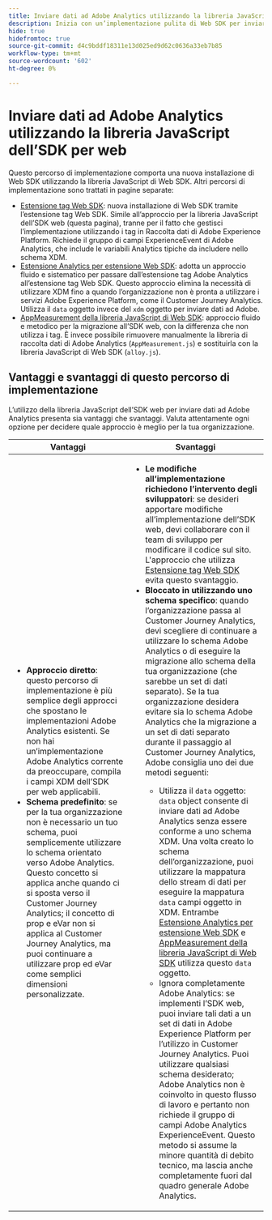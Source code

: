 ```yaml
---
title: Inviare dati ad Adobe Analytics utilizzando la libreria JavaScript dell’SDK per web
description: Inizia con un’implementazione pulita di Web SDK per inviare dati ad Adobe Analytics utilizzando la libreria JavaScript.
hide: true
hidefromtoc: true
source-git-commit: d4c9bddf18311e13d025ed9d62c0636a33eb7b85
workflow-type: tm+mt
source-wordcount: '602'
ht-degree: 0%

---
```


# Inviare dati ad Adobe Analytics utilizzando la libreria JavaScript dell’SDK per web

Questo percorso di implementazione comporta una nuova installazione di Web SDK utilizzando la libreria JavaScript di Web SDK. Altri percorsi di implementazione sono trattati in pagine separate:

* [Estensione tag Web SDK](web-sdk-tag-extension.md): nuova installazione di Web SDK tramite l’estensione tag Web SDK. Simile all’approccio per la libreria JavaScript dell’SDK web (questa pagina), tranne per il fatto che gestisci l’implementazione utilizzando i tag in Raccolta dati di Adobe Experience Platform. Richiede il gruppo di campi ExperienceEvent di Adobe Analytics, che include le variabili Analytics tipiche da includere nello schema XDM.
* [Estensione Analytics per estensione Web SDK](analytics-extension-to-web-sdk.md): adotta un approccio fluido e sistematico per passare dall’estensione tag Adobe Analytics all’estensione tag Web SDK. Questo approccio elimina la necessità di utilizzare XDM fino a quando l’organizzazione non è pronta a utilizzare i servizi Adobe Experience Platform, come il Customer Journey Analytics. Utilizza il `data` oggetto invece del `xdm` oggetto per inviare dati ad Adobe.
* [AppMeasurement della libreria JavaScript di Web SDK](appmeasurement-to-web-sdk.md): approccio fluido e metodico per la migrazione all’SDK web, con la differenza che non utilizza i tag. È invece possibile rimuovere manualmente la libreria di raccolta dati di Adobe Analytics (`AppMeasurement.js`) e sostituirla con la libreria JavaScript di Web SDK (`alloy.js`).

## Vantaggi e svantaggi di questo percorso di implementazione

L’utilizzo della libreria JavaScript dell’SDK web per inviare dati ad Adobe Analytics presenta sia vantaggi che svantaggi. Valuta attentamente ogni opzione per decidere quale approccio è meglio per la tua organizzazione.

| Vantaggi | Svantaggi |
| --- | --- |
| <ul><li>**Approccio diretto**: questo percorso di implementazione è più semplice degli approcci che spostano le implementazioni Adobe Analytics esistenti. Se non hai un’implementazione Adobe Analytics corrente da preoccupare, compila i campi XDM dell’SDK per web applicabili.</li><li>**Schema predefinito**: se per la tua organizzazione non è necessario un tuo schema, puoi semplicemente utilizzare lo schema orientato verso Adobe Analytics. Questo concetto si applica anche quando ci si sposta verso il Customer Journey Analytics; il concetto di prop e eVar non si applica al Customer Journey Analytics, ma puoi continuare a utilizzare prop ed eVar come semplici dimensioni personalizzate.</li></ul> | <ul><li>**Le modifiche all’implementazione richiedono l’intervento degli sviluppatori**: se desideri apportare modifiche all’implementazione dell’SDK web, devi collaborare con il team di sviluppo per modificare il codice sul sito. L&#39;approccio che utilizza [Estensione tag Web SDK](web-sdk-tag-extension.md) evita questo svantaggio.</li><li>**Bloccato in utilizzando uno schema specifico**: quando l’organizzazione passa al Customer Journey Analytics, devi scegliere di continuare a utilizzare lo schema Adobe Analytics o di eseguire la migrazione allo schema della tua organizzazione (che sarebbe un set di dati separato). Se la tua organizzazione desidera evitare sia lo schema Adobe Analytics che la migrazione a un set di dati separato durante il passaggio al Customer Journey Analytics, Adobe consiglia uno dei due metodi seguenti:</li><ul><li>Utilizza il `data` oggetto: `data` object consente di inviare dati ad Adobe Analytics senza essere conforme a uno schema XDM. Una volta creato lo schema dell’organizzazione, puoi utilizzare la mappatura dello stream di dati per eseguire la mappatura `data` campi oggetto in XDM. Entrambe [Estensione Analytics per estensione Web SDK](analytics-extension-to-web-sdk.md) e [AppMeasurement della libreria JavaScript di Web SDK](appmeasurement-to-web-sdk.md) utilizza questo `data` oggetto.</li><li>Ignora completamente Adobe Analytics: se implementi l’SDK web, puoi inviare tali dati a un set di dati in Adobe Experience Platform per l’utilizzo in Customer Journey Analytics. Puoi utilizzare qualsiasi schema desiderato; Adobe Analytics non è coinvolto in questo flusso di lavoro e pertanto non richiede il gruppo di campi Adobe Analytics ExperienceEvent. Questo metodo si assume la minore quantità di debito tecnico, ma lascia anche completamente fuori dal quadro generale Adobe Analytics.</li></ul></ul> |
